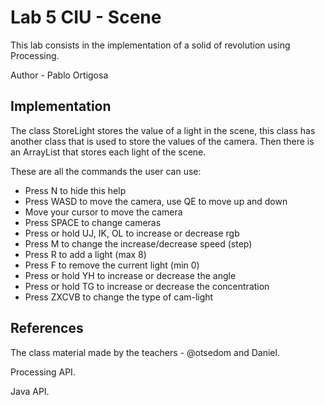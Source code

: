 # Lab 5 CIU - Scene

This lab consists in the implementation of a solid of revolution using Processing.

Author - Pablo Ortigosa

## Implementation

The class StoreLight stores the value of a light in the scene, this class has another class that is used to store the values of the camera. Then there is an ArrayList that stores each light of the scene.

These are all the commands the user can use:
* Press N to hide this help
* Press WASD to move the camera, use QE to move up and down
* Move your cursor to move the camera
* Press SPACE to change cameras
* Press or hold UJ, IK, OL to increase or decrease rgb
* Press M to change the increase/decrease speed (step)
* Press R to add a light (max 8)
* Press F to remove the current light (min 0)
* Press or hold YH to increase or decrease the angle
* Press or hold TG to increase or decrease the concentration
* Press ZXCVB to change the type of cam-light

## References

The class material made by the teachers - @otsedom and Daniel.

Processing API.

Java API.
